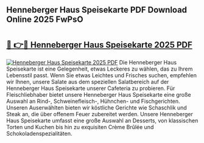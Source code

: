 ## Henneberger Haus Speisekarte PDF Download Online 2025 FwPsO

# <h2><a href="http://gcctw1.nevu.top/?p=Henneberger+Haus+Speisekarte">🔗 👉🔴 Henneberger Haus Speisekarte 2025 PDF</a></h2>

[![Henneberger Haus Speisekarte 2025 PDF](https://i.imgur.com/dBaPXMq.png)](http://gcctw1.nevu.top/?p=Henneberger+Haus+Speisekarte)
Die Henneberger Haus Speisekarte ist eine Gelegenheit, etwas Leckeres zu wählen, das zu Ihrem Lebensstil passt. Wenn Sie etwas Leichtes und Frisches suchen, empfehlen wir Ihnen, unsere Salate aus dem speziellen Salatbereich auf der Henneberger Haus Speisekarte unserer Cafeteria zu probieren. Für Fleischliebhaber bietet unsere Henneberger Haus Speisekarte eine große Auswahl an Rind-, Schweinefleisch-, Hühnchen- und Fischgerichten. Unseren Auserwählten bieten wir köstliche Gerichte wie Schaschlik und Steak an, die über offenem Feuer zubereitet werden. Unsere Henneberger Haus Speisekarte umfasst eine große Auswahl an Desserts, von klassischen Torten und Kuchen bis hin zu exquisiten Crème Brûlée und Schokoladenspezialitäten.
